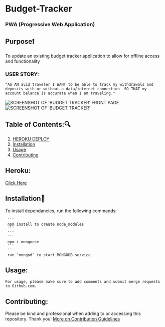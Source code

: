 # Budget-Tracker
### PWA (Progressive Web Application)
## Purpose:heavy_exclamation_mark:
 To update an existing budget tracker application to allow for offline access and functionality <br>
### USER STORY:
`"AS AN avid traveler
I WANT to be able to track my withdrawals and deposits
 with or without a data/internet connection 
SO THAT my account balance is accurate when I am traveling."` 

![SCREENSHOT OF 'BUDGET TRACKER' FRONT PAGE]()
![SCREENSHOT OF 'BUDGET TRACKER']()


   ## Table of Contents::mag:

   1. [ HEROKU DEPLOY ](#heroku)
   2. [ Installation ](#installation)
   3. [ Usage ](#usage)
   4. [ Contributing ](#contributing)

   ## Heroku:
   [Click Here]()

   ## Installation:hammer:

   To install dependancies, run the following commands:

     ```
     npm install to create node_modules
     ```
     ```
     ```
     npm i mongoose
     ```
     ```
     run `mongod` to start MONGODB service 


   ## Usage:

    For usage, please make sure to add comments and submit merge requests to Github.com.
  

   ## Contributing:
   Please be kind and professional when adding to or accessing this repository. Thank you!
  [More on Contribution Guidelines](https://github.com/verokoles/readme-generator/blob/f57cf6a98bf276960885496059df4b039247c985/contributing.md)
  